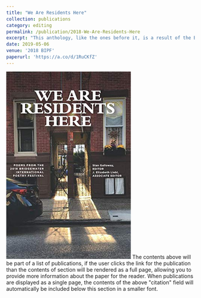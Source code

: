 ```yaml
---
title: "We Are Residents Here"
collection: publications
category: editing
permalink: /publication/2018-We-Are-Residents-Here
excerpt: "This anthology, like the ones before it, is a result of the Bridgewater International Poetry Festival, which is held annually at Bridgewater College in the middle of Virginia's Shenandoah Valley. The anthology begins with poems that describe who we, the collective whole, are and how we feel. As you read these poems, and indeed, all of the poems collected here, I challenge you to dive deeper than the surface of these poems and to explore the true depth of the lives presented."
date: 2019-05-06
venue: '2018 BIPF'
paperurl: 'https://a.co/d/1RuCKfZ'
---
```

![We Are Residents Here cover](/images/We_Are_Residents_Here.jpg)
The contents above will be part of a list of publications, if the user clicks the link for the publication than the contents of section will be rendered as a full page, allowing you to provide more information about the paper for the reader. When publications are displayed as a single page, the contents of the above "citation" field will automatically be included below this section in a smaller font.
